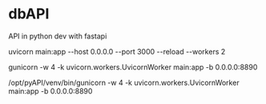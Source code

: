 # dbAPI

API in python dev with fastapi

uvicorn main:app --host 0.0.0.0 --port 3000 --reload --workers 2

gunicorn -w 4 -k uvicorn.workers.UvicornWorker main:app -b 0.0.0.0:8890

/opt/pyAPI/venv/bin/gunicorn -w 4 -k uvicorn.workers.UvicornWorker main:app -b 0.0.0.0:8890